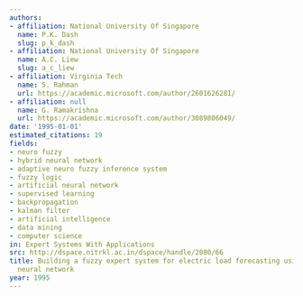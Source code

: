```yaml
---
authors:
- affiliation: National University Of Singapore
  name: P.K. Dash
  slug: p_k_dash
- affiliation: National University Of Singapore
  name: A.C. Liew
  slug: a_c_liew
- affiliation: Virginia Tech
  name: S. Rahman
  url: https://academic.microsoft.com/author/2601626281/
- affiliation: null
  name: G. Ramakrishna
  url: https://academic.microsoft.com/author/3089806049/
date: '1995-01-01'
estimated_citations: 19
fields:
- neuro fuzzy
- hybrid neural network
- adaptive neuro fuzzy inference system
- fuzzy logic
- artificial neural network
- supervised learning
- backpropagation
- kalman filter
- artificial intelligence
- data mining
- computer science
in: Expert Systems With Applications
src: http://dspace.nitrkl.ac.in/dspace/handle/2080/66
title: Building a fuzzy expert system for electric load forecasting using a hybrid
  neural network
year: 1995
---
```

